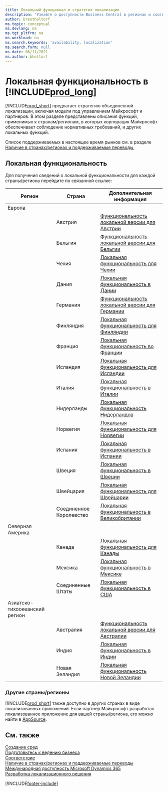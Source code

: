 ```yaml
---
title: Локальный функционал и стратегия локализации
description: 'Узнайте о доступности Business Central в регионах и соответствии нормативным требованиям в тех странах/регионах, где Microsoft предоставляет локальные функции.'
author: brentholtorf
ms.topic: conceptual
ms.devlang: na
ms.tgt_pltfrm: na
ms.workload: na
ms.search.keywords: 'availability, localization'
ms.search.form: null
ms.date: 06/11/2021
ms.author: bholtorf
---
```

# <a name="what-is-local-functionality-in-"></a>Локальная функциональность в [!INCLUDE[prod_long](includes/prod_long.md)]

[!INCLUDE[prod_short](includes/prod_short.md)] предлагает стратегию объединенной локализации, включая модели под управлением Майкрософт и партнеров. В этом разделе представлены описания функций, применимых к странам/регионам, в которых корпорация Майкрософт обеспечивает соблюдение нормативных требований, и других локальных функций.  

Список поддерживаемых в настоящее время рынков см. в разделе [Наличие в странах/регионах и поддерживаемые переводы](/dynamics365/business-central/dev-itpro/compliance/apptest-countries-and-translations?toc=/dynamics365/business-central/toc.json),  

## <a name="local-functionality"></a>Локальная функциональность

Для получения сведений о локальной функциональности для каждой страны/региона перейдите по связанной ссылке:

| Регион | Страна | Дополнительная информация |
| --- | --- |--- |
| Европа |  | |
|        | Австрия | [Функциональность локальной версии для Австрии](localfunctionality/austria/austria-local-functionality.md) |
|        | Бельгия | [Функциональность локальной версии для Бельгии](localfunctionality/belgium/belgium-local-functionality.md) |
|        | Чехия | [Локальная функциональность для Чехии](localfunctionality/czech/czech-local-functionality.md) |
|        | Дания | [Локальная функциональность в Дании](localfunctionality/denmark/denmark-local-functionality.md) |
|        | Германия | [Функциональность локальной версии для Германии](localfunctionality/germany/germany-local-functionality.md) |
|        | Финляндия | [Локальная функциональность для Финляндии](localfunctionality/finland/finland-local-functionality.md) |
|        | Франция | [Локальная функциональность во Франции](localfunctionality/france/france-local-functionality.md) |
|        | Исландия | [Локальная функциональность для Исландии](localfunctionality/iceland/iceland-local-functionality.md) |
|        | Италия | [Локальная функциональность в Италии](localfunctionality/italy/italy-local-functionality.md) |
|        | Нидерланды | [Локальная функциональность Нидерландов](localfunctionality/netherlands/netherlands-local-functionality.md) |
|        | Норвегия | [Локальная функциональность для Норвегии](localfunctionality/norway/norway-local-functionality.md) |
|        | Испания | [Локальная функциональность в Испании](localfunctionality/spain/spain-local-functionality.md) |
|        | Швеция | [Локальная функциональность в Швеции](localfunctionality/sweden/sweden-local-functionality.md) |
|        | Швейцария | [Локальная функциональность для Швейцарии](localfunctionality/switzerland/switzerland-local-functionality.md) |
|        | Соединенное Королевство | [Локальная функциональность в Великобритании](localfunctionality/unitedkingdom/united-kingdom-local-functionality.md) |
| Северная Америка |       |  |
|        | Канада|[Локальная функциональность для Канады](localfunctionality/canada/canada-local-functionality.md) |
|        | Мексика | [Локальная функциональность в Мексике](localfunctionality/mexico/mexico-local-functionality.md) |
|        | Соединенные Штаты|[Локальная функциональность в США](localfunctionality/unitedstates/united-states-local-functionality.md) |
| Азиатско-тихоокеанский регион |       |  |
|        | Австралия | [Функциональность локальной версии для Австралии](localfunctionality/australia/australia-local-functionality.md) |
|        | Индия | [Локальная функциональность в Индии](LocalFunctionality/India/india-local-functionality.md) |
|        | Новая Зеландия | [Локальная функциональность Новой Зеландии](localfunctionality/newzealand/new-zealand-local-functionality.md) |

### <a name="other-countriesregions"></a>Другие страны/регионы

[!INCLUDE[prod_short](includes/prod_short.md)] также доступно в других странах в виде локализованных приложений. Если партнер Майкрософт разработал локализованное приложение для вашей страны/региона, его можно найти в [AppSource](https://go.microsoft.com/fwlink/?linkid=2081646).

## <a name="see-also"></a>См. также
[Создание сред](/dynamics365/business-central/dev-itpro/administration/tenant-admin-center-environments)  
[Подготовьтесь к ведению бизнеса](ui-get-ready-business.md)  
[Соответствие](compliance/compliance-overview.md)  
[Наличие в странах/регионах и поддерживаемые переводы](/dynamics365/business-central/dev-itpro/compliance/apptest-countries-and-translations?toc=/dynamics365/business-central/toc.json)  
[Международная доступность Microsoft Dynamics 365](/dynamics365/get-started/availability)  
[Разработка локализационного решения](/dynamics365/business-central/dev-itpro/developer/readiness/readiness-develop-localization)  


[!INCLUDE[footer-include](includes/footer-banner.md)]
